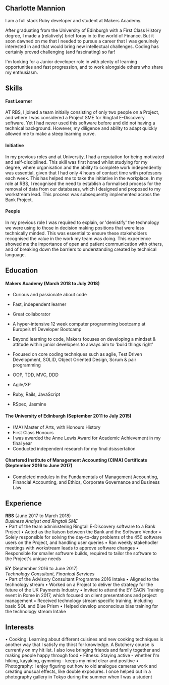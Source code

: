 ## Charlotte Mannion

I am a full stack Ruby developer and student at Makers Academy.

After graduating from the University of Edinburgh with a First Class History degree, I made a (relatively) brief foray in to the world of Finance. But it soon dawned on me that I needed to pursue a career that I was genuinely interested in and that would bring new intellectual challenges. Coding has certainly proved challenging (and fascinating) so far!

I'm looking for a Junior developer role in with plenty of learning opportunities and fast progression, and to work alongside others who share my enthusiasm.

## Skills

#### Fast Learner

AT RBS, I joined a team initially consisting of only two people on a Project, and where I was considered a Project SME for Ringtail E-Discovery software. Yet I had never used this software before and did not having a technical background. However, my diligence and ability to adapt quickly allowed me to make a steep learning curve.


#### Initiative

In my previous roles and at University, I had a reputation for being motivated and self-disciplined. This skill was first honed whilst studying for my degree, where organisation and the ability to complete work independently was essential, given that I had only 4 hours of contact time with professors each week. This has helped me to take the initiative in the workplace. In my role at RBS, I recognised the need to establish a formalised process for the removal of data from our databases, which I designed and proposed to my workstream lead. This process was subsequently implemented across the Bank Project.

#### People

In my previous role I was required to explain, or 'demistify' the technology we were using  to those in decision making positions that were less technically minded. This was essential to ensure these stakeholders recognised the value in the work my team was doing.  This experience showed me the importance of open and patient communication with others, and of breaking down the barriers to understanding created by technical language.  

## Education

#### Makers Academy (March 2018 to July 2018)

- Curious and passionate about code
- Fast, independent learner
- Great collaborator

- A hyper-intensive 12 week computer programming bootcamp at Europe’s #1 Developer Bootcamp
- Beyond learning to code, Makers focuses on developing a mindset & attitude within junior developers to always aim to 'build things right'
- Focused on core coding techniques such as agile, Test Driven Development, SOLID, Object Oriented Design, Scrum & pair programming

- OOP, TDD, MVC, DDD
- Agile/XP
- Ruby, Rails, JavaScript
- RSpec, Jasmine

#### The University of Edinburgh (September 2011 to July 2015)

- (MA) Master of Arts, with Honours History
- First Class Honours
- I was awarded the Anne Lewis Award for Academic Achievement in my final year
- Conducted independent research for my final dsissertation

#### Chartered Institute of Management Accounting (CIMA) Certificate (September 2016 to June 2017)
- Completed modules in the Fundamentals of Management Accounting, Financial Accounting,
and Ethics, Corporate Governance and Business Law

## Experience

**RBS** (June 2017 to March 2018)    
*Business Analyst and Ringtail SME*  
• Part of the team administering Ringtail E-Discovery software to a Bank Project
• Acted as the liaison between the Bank and the Software Vendor
• Solely responsible for solving the day-to-day problems of the 450 software users on the Project, and handling user queries
• Ran weekly stakehodler meetings with workstream leads to approve software changes
• Responsible for smaller software builds, required to tailor the software to the Project's unique needs

**EY** (September 2016 to June 2017)   
*Technology Consultant, Finanical Services*  
• Part of the Advisory Consultant Programme 2016 Intake
• Aligned to the technology stream
• Worked on a Project to deliver the strategy for the future of the UK Payments Industry
• Invited to attend the EY EACN Training event in Rome in 2017, which focused on client presentations and project management
• Received technology stream specific training, including basic SQL and Blue Prism
• Helped develop unconscious bias training for the technology stream Intake

## Interests

• Cooking: Learning about different cuisines and new cooking techniques is another way that I satisfy my thirst for knowledge. A Butchery course is currently on my hit list. I also love bringing friends and family together and making people happy through food
• Fitness: Staying active - whether I'm hiking, kayaking, gymming - keeps my mind clear and positive
• Photography: I enjoy figuring out how to old analogue cameras work and creating unusual effects, like double exposures. I once helped out in a photography gallery in Tokyo during the summer when I was a student
